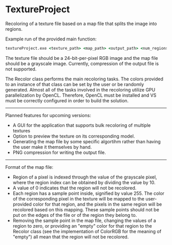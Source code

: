 # TextureProject
Recoloring of a texture file based on a map file that splits the image into regions.

Example run of the provided main function:

```cmd
textureProject.exe <texture_path> <map_path> <output_path> <num_regions>
```
The texture file should be a 24-bit-per-pixel RGB image and the map file should be a grayscale image. Currently, compression
of the output file is not supported.

The Recolor class performs the main recoloring tasks. The colors provided to an instance of that class can be set by the user 
or be randomly generated. Almost all of the tasks involved in the recoloring utilize GPU parallelization by OpenCL. Therefore, 
OpenCL must be installed and VS must be correctly configured in order to build the solution. 

---

Planned features for upcoming versions:
* A GUI for the application that supports bulk recoloring of multiple textures
* Option to preview the texture on its corresponding model.
* Generating the map file by some specific algortihm rather than having the user make it themselves by hand.
* PNG compression for writing the output file.

---

Format of the map file:
* Region of a pixel is indexed through the value of the grayscale pixel, where the region index can be obtained by dividing the value by 10.
* A value of 0 indicates that the region will not be recolored.
* Each region has a sample point inside, signified by value 255. The color of the corresponding pixel in the texture will be mapped
to the user-provided color for that region, and the pixels in the same region will be recolored based on this mapping. These sample
points should not be put on the edges of the file or of the region they belong to.
* Removing the sample point in the map file, changing the values of a region to zero, or providing an "empty" color for that region
to the Recolor class (see the implementation of ColorRGB for the meaning of "empty") all mean that the region will not be recolored.
